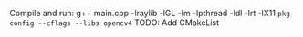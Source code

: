 
Compile and run:
g++ main.cpp -lraylib -lGL -lm -lpthread -ldl -lrt -lX11 `pkg-config --cflags --libs opencv4`
TODO: Add CMakeList
